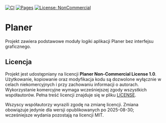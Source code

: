 [![CI](https://github.com/iniemamocny/Planer/actions/workflows/ci.yml/badge.svg)](https://github.com/iniemamocny/Planer/actions/workflows/ci.yml)
[![Pages](https://github.com/iniemamocny/Planer/actions/workflows/pages.yml/badge.svg)](https://github.com/iniemamocny/Planer/actions/workflows/pages.yml)
[![License: NonCommercial](https://img.shields.io/badge/License-NonCommercial-blue.svg)](LICENSE)

# Planer

Projekt zawiera podstawowe moduły logiki aplikacji Planer bez interfejsu graficznego.

## Licencja

Projekt jest udostępniany na licencji **Planer Non-Commercial License 1.0**. Użytkowanie, kopiowanie oraz modyfikacja kodu są dozwolone wyłącznie w celach niekomercyjnych i przy zachowaniu informacji o autorach. Wykorzystanie komercyjne wymaga wcześniejszej zgody wszystkich współautorów. Pełna treść licencji znajduje się w pliku [LICENSE](LICENSE).

Wszyscy współautorzy wyrazili zgodę na zmianę licencji. Zmiana obowiązuje jedynie dla wersji opublikowanych po 2025-08-30; wcześniejsze wydania pozostają na licencji MIT.
